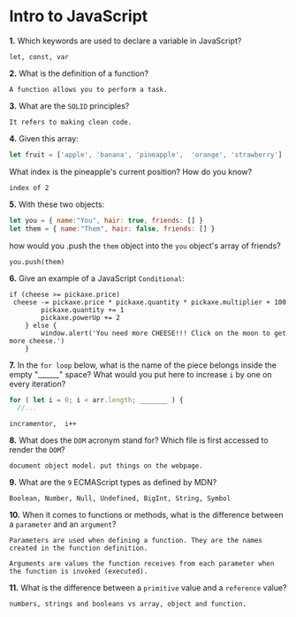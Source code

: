# Intro to JavaScript

**1.** Which keywords are used to declare a variable in JavaScript?
<!-- enter you answer in the space below -->
```
let, const, var
```
**2.** What is the definition of a function?
<!-- enter you answer in the space below -->
```
A function allows you to perform a task.
```
**3.** What are the `SOLID` principles?
<!-- enter you answer in the space below -->
```
It refers to making clean code.
```
**4.** Given this array: 
```js
let fruit = ['apple', 'banana', 'pineapple',  'orange', 'strawberry']
``` 
What index is the pineapple's current position? How do you know?
<!-- enter you answer in the space below -->
```
index of 2
```
**5.** With these two objects: 
```js
let you = { name:"You", hair: true, friends: [] }
let them = { name:"Them", hair: false, friends: [] }
```
how would you .push the `them` object into the `you` object's array of friends?
<!-- enter you answer in the space below -->
```
you.push(them)
```

**6.** Give an example of a JavaScript `Conditional`:
<!-- enter you answer in the space below -->
```
if (cheese >= pickaxe.price)
 cheese -= pickaxe.price * pickaxe.quantity * pickaxe.multiplier + 100
        pickaxe.quantity += 1
        pickaxe.powerUp += 2
    } else {
        window.alert('You need more CHEESE!!! Click on the moon to get more cheese.')
    }
```
**7.** In the `for loop` below, what is the name of the piece belongs inside the empty "______" space? What would you put here to increase `i` by one on every iteration?
```js
for ( let i = 0; i < arr.length; _______ ) {
  //...
```
<!-- enter you answer in the space below -->
```
incramentor,  i++
```
**8.** What does the `DOM` acronym stand for? Which file is first accessed to render the `DOM`?
<!-- enter you answer in the space below -->
```
document object model. put things on the webpage.
```

**9.** What are the `9` ECMAScript types as defined by MDN?
<!-- enter you answer in the space below -->
```
Boolean, Number, Null, Undefined, BigInt, String, Symbol
```
**10.** When it comes to functions or methods, what is the difference between a `parameter` and an `argument`?
<!-- enter you answer in the space below -->
```
Parameters are used when defining a function. They are the names created in the function definition. 

Arguments are values the function receives from each parameter when the function is invoked (executed).
```
**11.** What is the difference between a `primitive` value and a `reference` value?
<!-- enter you answer in the space below -->
```
numbers, strings and booleans vs array, object and function.
```